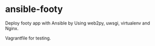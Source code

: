 # ansible-footy
Deploy footy app with Ansible by Using web2py, uwsgi, virtualenv and Nginx.

Vagrantfile for testing.

